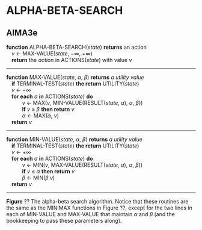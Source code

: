# ALPHA-BETA-SEARCH

## AIMA3e
__function__ ALPHA-BETA-SEARCH(_state_) __returns__ an action  
&emsp;_v_ &larr; MAX\-VALUE(_state_, &minus;&infin;, &plus;&infin;)  
&emsp;__return__ the _action_ in ACTIONS(_state_) with value _v_  

---
__function__ MAX\-VALUE(_state_, _&alpha;_, _&beta;_) __returns__ _a utility value_  
&emsp;__if__ TERMINAL\-TEST(_state_) __the return__ UTILITY(_state_)  
&emsp;_v_ &larr; &minus;&infin;  
&emsp;__for each__ _a_ __in__ ACTIONS(_state_) __do__  
&emsp;&emsp;&emsp;_v_ &larr; MAX(_v_, MIN\-VALUE(RESULT(_state_, _a_), _&alpha;_, _&beta;_))  
&emsp;&emsp;&emsp;__if__ _v_ &ge; _&beta;_ __then return__ _v_  
&emsp;&emsp;&emsp;_&alpha;_ &larr; MAX(_&alpha;_, _v_)  
&emsp;__return__ _v_  

---
__function__ MIN\-VALUE(_state_, _&alpha;_, _&beta;_) __returns__ _a utility value_  
&emsp;__if__ TERMINAL\-TEST(_state_) __the return__ UTILITY(_state_)  
&emsp;_v_ &larr; &plus;&infin;  
&emsp;__for each__ _a_ __in__ ACTIONS(_state_) __do__  
&emsp;&emsp;&emsp;_v_ &larr; MIN(_v_, MAX\-VALUE(RESULT(_state_, _a_), _&alpha;_, _&beta;_))  
&emsp;&emsp;&emsp;__if__ _v_ &le; _&alpha;_ __then return__ _v_  
&emsp;&emsp;&emsp;_&beta;_ &larr; MIN(_&beta;_ _v_)  
&emsp;__return__ _v_  


---
__Figure__ ?? The alpha\-beta search algorithm. Notice that these routines are the same as the MINIMAX functions in Figure ??, except for the two lines in each of MIN\-VALUE and MAX\-VALUE that maintain _&alpha;_ and _&beta;_ (and the bookkeeping to pass these parameters along).
